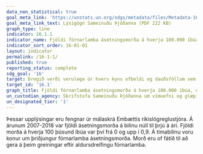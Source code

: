 ```yaml
---
data_non_statistical: true
goal_meta_link: 'https://unstats.un.org/sdgs/metadata/files/Metadata-16-01-01.pdf '
goal_meta_link_text: Lýsigögn Sameinuðu Þjóðanna (PDF 222 KB)
graph_type: line
indicator: 16.1.1
indicator_name: Fjöldi fórnarlamba ásetningsmorða á hverja 100.000 íbúa, eftir kyni og aldri.
indicator_sort_order: 16-01-01
layout: indicator
permalink: /16-1-1/
published: true
reporting_status: complete
sdg_goal: '16'
target: Dregið verði verulega úr hvers kyns ofbeldi og dauðsföllum sem rekja má til þess.
target_id: '16.1'
graph_title: Fjöldi fórnarlamba ásetningsmorða á hverja 100.000 íbúa, eftir kyni og aldri.
un_custodian_agency: Skrifstofa Sameinuðu Þjóðanna um vímuefni og glæpi (UNODC), Alþjóðaheilbrigðismálastofnunin (WHO)
un_designated_tier: '1'
---
```


Þessar upplýsingar eru fengnar úr málaskrá Embættis ríkislögreglustjóra. Á árunum 2007-2018 var fjöldi ásetningsmorða á bilinu núll til þrjú á ári. Fjöldi morða á hverja 100 þúsund íbúa var því frá 0 og upp í 0,9. Á tímabilinu voru konur um þriðjungur fórnarlamba ásetningsmorða. Morð eru of fátíð til að gera á þeim greiningar eftir aldursdreifingu fórnarlamba.

